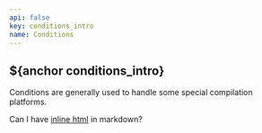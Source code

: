```yaml
---
api: false
key: conditions_intro
name: Conditions
---
```


## ${anchor conditions_intro}

Conditions are generally used to handle some special compilation platforms.

Can I have <a href='google.com'>inline html</a> in markdown?
